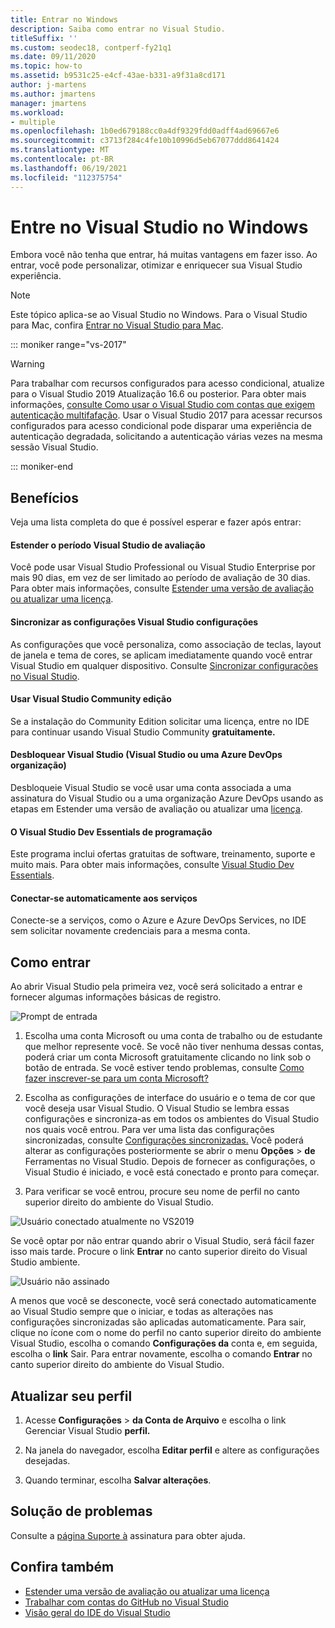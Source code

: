 ```yaml
---
title: Entrar no Windows
description: Saiba como entrar no Visual Studio.
titleSuffix: ''
ms.custom: seodec18, contperf-fy21q1
ms.date: 09/11/2020
ms.topic: how-to
ms.assetid: b9531c25-e4cf-43ae-b331-a9f31a8cd171
author: j-martens
ms.author: jmartens
manager: jmartens
ms.workload:
- multiple
ms.openlocfilehash: 1b0ed679188cc0a4df9329fdd0adff4ad69667e6
ms.sourcegitcommit: c3713f284c4fe10b10996d5eb67077ddd8641424
ms.translationtype: MT
ms.contentlocale: pt-BR
ms.lasthandoff: 06/19/2021
ms.locfileid: "112375754"
---
```

# <a name="sign-in-to-visual-studio-on-windows"></a>Entre no Visual Studio no Windows

Embora você não tenha que entrar, há muitas vantagens em fazer isso. Ao entrar, você pode personalizar, otimizar e enriquecer sua Visual Studio experiência. 

> [!NOTE]
> Este tópico aplica-se ao Visual Studio no Windows. Para o Visual Studio para Mac, confira [Entrar no Visual Studio para Mac](/visualstudio/mac/signing-in).

::: moniker range="vs-2017"

> [!WARNING]
> Para trabalhar com recursos configurados para acesso condicional, atualize para o Visual Studio 2019 Atualização 16.6 ou posterior. Para obter mais informações, [consulte Como usar o Visual Studio com contas que exigem autenticação multifafação](work-with-multi-factor-authentication.md).
> Usar o Visual Studio 2017 para acessar recursos configurados para acesso condicional pode disparar uma experiência de autenticação degradada, solicitando a autenticação várias vezes na mesma sessão Visual Studio. 
> 
::: moniker-end

## <a name="benefits"></a>Benefícios

Veja uma lista completa do que é possível esperar e fazer após entrar:


#### <a name="extend-the-visual-studio-trial-period"></a>Estender o período Visual Studio de avaliação

Você pode usar Visual Studio Professional ou Visual Studio Enterprise por mais 90 dias, em vez de ser limitado ao período de avaliação de 30 dias. Para obter mais informações, consulte [Estender uma versão de avaliação ou atualizar uma licença](../ide/how-to-unlock-visual-studio.md).

#### <a name="synchronize-your-visual-studio-settings"></a>Sincronizar as configurações Visual Studio configurações

As configurações que você personaliza, como associação de teclas, layout de janela e tema de cores, se aplicam imediatamente quando você entrar Visual Studio em qualquer dispositivo. Consulte [Sincronizar configurações no Visual Studio](../ide/synchronized-settings-in-visual-studio.md).

#### <a name="use-visual-studio-community-edition"></a>Usar Visual Studio Community edição

Se a instalação do Community Edition solicitar uma licença, entre no IDE para continuar usando Visual Studio Community **gratuitamente.** 

#### <a name="unlock-visual-studio-visual-studio-subscription-or-an-azure-devops-organization"></a>Desbloquear Visual Studio (Visual Studio ou uma Azure DevOps organização)

Desbloqueie Visual Studio se você usar uma conta associada a uma assinatura do Visual Studio ou a uma organização Azure DevOps usando as etapas em Estender uma versão de avaliação ou atualizar uma [licença](../ide/how-to-unlock-visual-studio.md).

#### <a name="the-visual-studio-dev-essentials-program"></a>O Visual Studio Dev Essentials de programação

Este programa inclui ofertas gratuitas de software, treinamento, suporte e muito mais. Para obter mais informações, consulte [Visual Studio Dev Essentials](https://visualstudio.microsoft.com/dev-essentials/).

#### <a name="automatically-connect-to-services"></a>Conectar-se automaticamente aos serviços

Conecte-se a serviços, como o Azure e Azure DevOps Services, no IDE sem solicitar novamente credenciais para a mesma conta.

## <a name="how-to-sign-in"></a>Como entrar 

Ao abrir Visual Studio pela primeira vez, você será solicitado a entrar e fornecer algumas informações básicas de registro.

![Prompt de entrada](../ide/media/vs2019_signinpopup.png)

1. Escolha uma conta Microsoft ou uma conta de trabalho ou de estudante que melhor represente você. Se você não tiver nenhuma dessas contas, poderá criar um conta Microsoft gratuitamente clicando no link sob o botão de entrada. Se você estiver tendo problemas, consulte [Como fazer inscrever-se para um conta Microsoft?](https://support.microsoft.com/help/4026324/microsoft-account-how-to-create)

2. Escolha as configurações de interface do usuário e o tema de cor que você deseja usar Visual Studio. O Visual Studio se lembra essas configurações e sincroniza-as em todos os ambientes do Visual Studio nos quais você entrou. Para ver uma lista das configurações sincronizadas, consulte [Configurações sincronizadas.](../ide/synchronized-settings-in-visual-studio.md) Você poderá alterar as configurações posteriormente se abrir o menu **Opções**  >  **de** Ferramentas no Visual Studio.
   Depois de fornecer as configurações, o Visual Studio é iniciado, e você está conectado e pronto para começar. 
   
1. Para verificar se você entrou, procure seu nome de perfil no canto superior direito do ambiente do Visual Studio.

![Usuário conectado atualmente no VS2019](../ide/media/vs2019_username.png)

Se você optar por não entrar quando abrir o Visual Studio, será fácil fazer isso mais tarde. Procure o link **Entrar** no canto superior direito do Visual Studio ambiente.

![Usuário não assinado](../ide/media/vs2019_usernotsignedin.png)

A menos que você se desconecte, você será conectado automaticamente ao Visual Studio sempre que o iniciar, e todas as alterações nas configurações sincronizadas são aplicadas automaticamente. Para sair, clique no ícone com o nome do perfil no canto superior direito do ambiente Visual Studio, escolha o comando **Configurações da** conta e, em seguida, escolha o **link** Sair. Para entrar novamente, escolha o comando **Entrar** no canto superior direito do ambiente do Visual Studio.

## <a name="update-your-profile"></a>Atualizar seu perfil

1. Acesse **Configurações**  >  **da Conta de Arquivo** e escolha o link Gerenciar Visual Studio **perfil.**

1. Na janela do navegador, escolha **Editar perfil** e altere as configurações desejadas.

1. Quando terminar, escolha **Salvar alterações**.

## <a name="troubleshooting"></a>Solução de problemas

Consulte a [página Suporte à](https://visualstudio.microsoft.com/subscriptions/support/) assinatura para obter ajuda.

## <a name="see-also"></a>Confira também

* [Estender uma versão de avaliação ou atualizar uma licença](../ide/how-to-unlock-visual-studio.md)
* [Trabalhar com contas do GitHub no Visual Studio](../ide/work-with-github-accounts.md)
* [Visão geral do IDE do Visual Studio](../get-started/visual-studio-ide.md)
